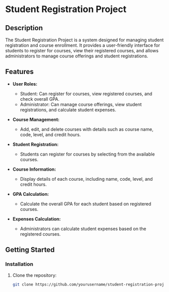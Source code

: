 # Student Registration Project


## Description

The Student Registration Project is a system designed for managing student registration and course enrollment. It provides a user-friendly interface for students to register for courses, view their registered courses, and allows administrators to manage course offerings and student registrations.

## Features

- **User Roles:**
  - Student: Can register for courses, view registered courses, and check overall GPA.
  - Administrator: Can manage course offerings, view student registrations, and calculate student expenses.

- **Course Management:**
  - Add, edit, and delete courses with details such as course name, code, level, and credit hours.

- **Student Registration:**
  - Students can register for courses by selecting from the available courses.

- **Course Information:**
  - Display details of each course, including name, code, level, and credit hours.

- **GPA Calculation:**
  - Calculate the overall GPA for each student based on registered courses.

- **Expenses Calculation:**
  - Administrators can calculate student expenses based on the registered courses.

## Getting Started
### Installation

1. Clone the repository:

   ```bash
   git clone https://github.com/yourusername/student-registration-project.git
   ```

